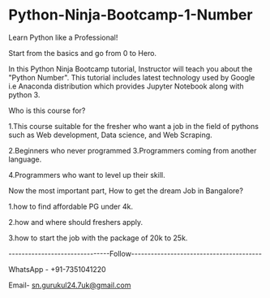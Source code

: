 # Python-Ninja-Bootcamp-1-Number

Learn Python like a Professional! 

Start from the basics and go from 0 to Hero.  

In this Python Ninja Bootcamp tutorial, Instructor will teach you about the "Python Number".
This tutorial includes latest technology used by Google i.e Anaconda distribution which provides Jupyter Notebook along with python 3. 

Who is this course for?  

1.This course suitable for the fresher who want a job in the field of pythons such as Web development, Data science, and Web Scraping. 

2.Beginners who never programmed 3.Programmers coming from another language. 

4.Programmers who want to level up their skill.    

Now the most important part, How to get the dream Job in Bangalore?  

1.how to find affordable PG under 4k. 

2.how and where should freshers apply. 

3.how to start the job with the package of 20k to 25k. 


-------------------------------Follow----------------------------------------

WhatsApp - +91-7351041220 

Email- sn.gurukul24.7uk@gmail.com
